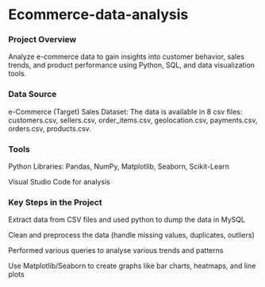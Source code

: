 # Ecommerce-data-analysis

### Project Overview
Analyze e-commerce data to gain insights into customer behavior, sales trends, and product performance using Python, SQL, and data visualization tools.

### Data Source
e-Commerce (Target) Sales Dataset: The data is available in 8 csv files: customers.csv, sellers.csv, order_items.csv, geolocation.csv, payments.csv, orders.csv, products.csv.

### Tools
Python Libraries: Pandas, NumPy, Matplotlib, Seaborn, Scikit-Learn

Visual Studio Code for analysis

### Key Steps in the Project
Extract data from CSV files and used python to dump the data in MySQL

Clean and preprocess the data (handle missing values, duplicates, outliers)

Performed various queries to analyse various trends and patterns

Use Matplotlib/Seaborn to create graphs like bar charts, heatmaps, and line plots
